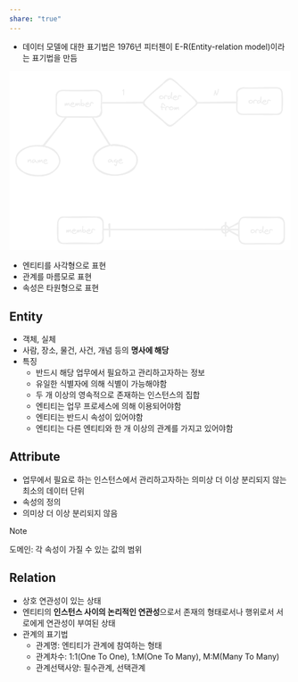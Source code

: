 ```yaml
---
share: "true"
---
```

- 데이터 모델에 대한 표기법은 1976년 피터첸이 E-R(Entity-relation model)이라는 표기법을 만듬

![Pasted image 20231107104210.png](./imgs/Pasted%20image%2020231107104210.png)

- 엔티티를 사각형으로 표현
- 관계를 마름모로 표현
- 속성은 타원형으로 표현

## Entity

- 객체, 실체
- 사람, 장소, 물건, 사건, 개념 등의 **명사에 해당**
- 특징
	- 반드시 해당 업무에서 필요하고 관리하고자하는 정보
	- 유일한 식별자에 의해 식별이 가능해야함
	- 두 개 이상의 영속적으로 존재하는 인스턴스의 집합
	- 엔티티는 업무 프로세스에 의해 이용되어야함
	- 엔티티는 반드시 속성이 있어야함
	- 엔티티는 다른 엔티티와 한 개 이상의 관계를 가지고 있어야함

## Attribute

- 업무에서 필요로 하는 인스턴스에서 관리하고자하는 의미상 더 이상 분리되지 않는 최소의 데이터 단위
- 속성의 정의
- 의미상 더 이상 분리되지 않음

>[!NOTE]
>도메인: 각 속성이 가질 수 있는 값의 범위

## Relation

- 상호 연관성이 있는 상태
- 엔티티의 **인스턴스 사이의 논리적인 연관성**으로서 존재의 형태로서나 행위로서 서로에게 연관성이 부여된 상태
- 관계의 표기법
	- 관계명: 엔티티가 관계에 참여하는 형태
	- 관계차수: 1:1(One To One), 1:M(One To Many), M:M(Many To Many)
	- 관계선택사양: 필수관계, 선택관계

